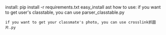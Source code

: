 install:
	pip install -r requirements.txt
	easy_install ast
how to use:
	if you want to get user's classtable, you can use parser_classtable.py

	if you want to get your classmate's photo, you can use crosslink抓圖片.py
	